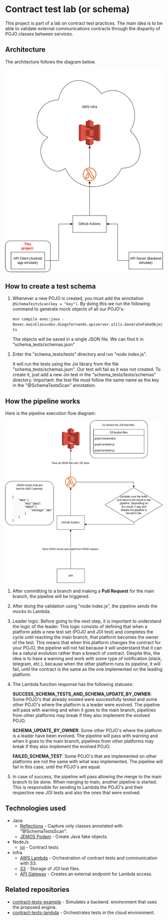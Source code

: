# Contract test lab (or schema)

This project is part of a lab on contract test practices. The main idea is to be able to validate external communications contracts through the disparity of POJO classes between services.

## Architecture

The architecture follows the diagram below.

![Architecture](docs/architecture.png)

## How to create a test schema

1. Whenever a new POJO is created, you must add the annotation `@SchemaTestsScan(key = "key")`. By doing this we run the following command to generate mock objects of all our POJO's:

   `mvn compile exec:java -Dexec.mainClass=dev.diegofernando.apiserver.utils.GenerateFakeObjects`

   The objects will be saved in a single JSON file. We can find it in "schema_tests/schemas.json"

2. Enter the "schema_tests/tests" directory and run "node index.js".

   It will run the tests using the Joi library from the file "schema_tests/schemas.json". Our test will fail as it was not created. To create it, just add a new Joi test in the "schema_tests/tests/schemas" directory. Important: the test file must follow the same name as the key in the "@SchemaTestsScan" annotation.


## How the pipeline works

Here is the pipeline execution flow diagram:

![Pull request flow](docs/pull.png "Pull request flow")

1. After committing to a branch and making a **Pull Request** for the main branch, the pipeline will be triggered.
2. After doing the validation using "node index.js", the pipeline sends the mocks to Lambda.
3. Leader logic:
   Before going to the next step, it is important to understand the logic of the leader. This logic consists of defining that when a platform adds a new test set (POJO and JOI test) and completes the cycle until reaching the main branch, that platform becomes the owner of the test. This means that when this platform changes the contract for your POJO, the pipeline will not fail because it will understand that it can be a natural evolution rather than a breach of contract. Despite this, the idea is to have a warning and work with some type of notification (slack, telegram, etc.), because when the other platform runs its pipeline, it will fail, until the contract is the same as the one implemented on the leading platform.
4. The Lambda function response has the following statuses:

   **SUCCESS_SCHEMA_TESTS_AND_SCHEMA_UPDATE_BY_OWNER**: Some POJO's that already existed were successfully tested and some other POJO's where the platform is a leader were evolved. The pipeline will pass with warning and when it goes to the main branch, pipelines from other platforms may break if they also implement the evolved POJO.

   **SCHEMA_UPDATE_BY_OWNER**: Some other POJO's where the platform is a leader have been evolved. The pipeline will
   pass with warning and when it goes to the main branch, pipelines from other platforms may break if they also implement the evolved POJO.

   **FAILED_SCHEMA_TEST**: Some POJO's that are implemented on other platforms are not the same with what was
   implemented. The pipeline will fail in this case, until the POJO's are equal.

5. In case of success, the pipeline will pass allowing the merge to the main branch to be done. When merging to main, another pipeline is started. This is responsible for sending to Lambda the POJO's and their respective new JOI tests and also the ones that were evolved.

## Technologies used

- Java
    - [Reflections](https://github.com/ronmamo/reflections) - Capture only classes annotated with "@SchemaTestsScan".
    - [JEMOS Podam](https://mtedone.github.io/podam/) - Create Java fake objects.
- NodeJs
    - [joi](https://joi.dev/api) - Contract tests
- Infra
    - [AWS Lambda](https://aws.amazon.com/pt/lambda/) - Orchestration of contract tests and communication with S3.
    - [S3](https://aws.amazon.com/pt/s3/) - Storage of JOI test files.
    - [API Gateway](https://aws.amazon.com/pt/api-gateway/) - Creates an external endpoint for Lambda access.

## Related repositories

- [contract-tests-example](https://github.com/diegofsousa/contract-tests-example) - Simulates a backend.
  environment that uses the proposed engine.
- [contract-tests-lambda](https://github.com/diegofsousa/contract-tests-lambda) - Orchestrates tests in the cloud environment.
